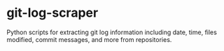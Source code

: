 # git-log-scraper
Python scripts for extracting git log information including date, time,  files modified, commit messages, and more from repositories.
